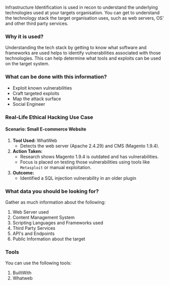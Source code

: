 
Infrastructure Identification is used in recon to understand the underlying technologies used at your targets organisation.
You can get to understand the technology stack the target organisation uses, such as web servers, OS' and other third party services.


### Why it is used?

Understanding the tech stack by getting to know what software and frameworks are used helps to identify vulnerabilities associated with those technologies.
This can help determine what tools and exploits can be used on the target system.


### What can be done with this information?

- Exploit known vulnerabilities
- Craft targeted exploits
- Map the attack surface
- Social Engineer


### Real-Life Ethical Hacking Use Case

#### **Scenario: Small E-commerce Website**

1. **Tool Used:** WhatWeb
    - Detects the web server (Apache 2.4.29) and CMS (Magento 1.9.4).
2. **Action Taken:**
    - Research shows Magento 1.9.4 is outdated and has vulnerabilities.
    - Focus is placed on testing those vulnerabilities using tools like `Metasploit` or manual exploitation.
3. **Outcome:**
    - Identified a SQL injection vulnerability in an older plugin


### What data you should be looking for?

Gather as much information about the following:

1. Web Server used
2. Content Management System
3. Scripting Languages and Frameworks used
4. Third Party Services
5. API's and Endpoints
6. Public Information about the target


### Tools

You can use the following tools:

1. BuiltWith
2. Whatweb